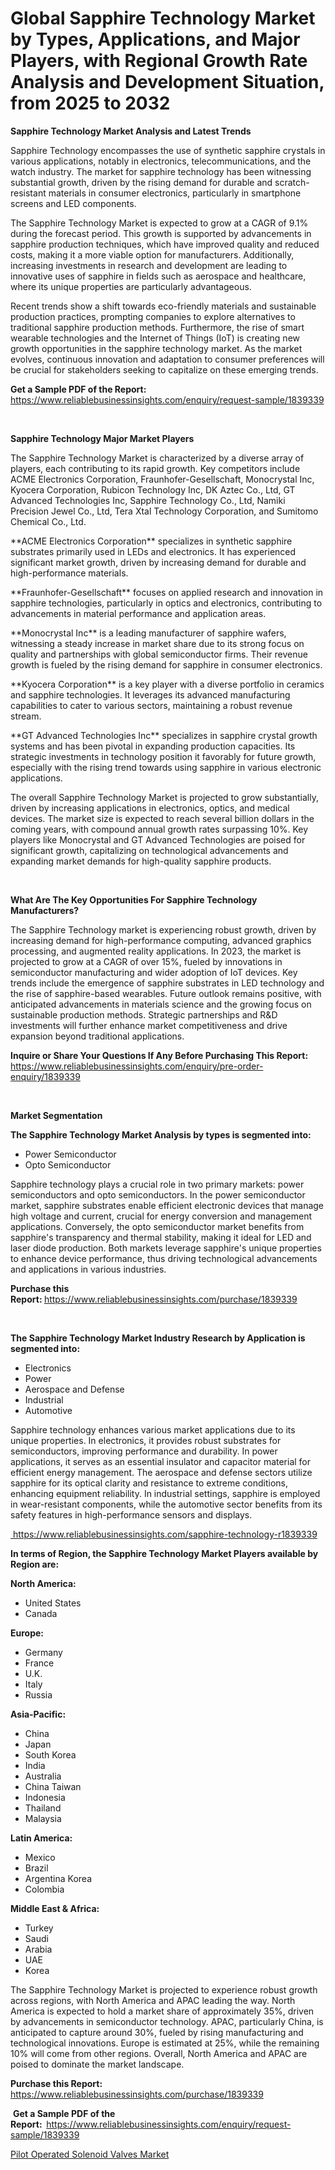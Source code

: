 <p><h1>Global Sapphire Technology Market by Types, Applications, and Major Players, with Regional Growth Rate Analysis and Development Situation, from 2025 to 2032</h1></p><p><strong>Sapphire Technology Market Analysis and Latest Trends</strong></p>
<p><p>Sapphire Technology encompasses the use of synthetic sapphire crystals in various applications, notably in electronics, telecommunications, and the watch industry. The market for sapphire technology has been witnessing substantial growth, driven by the rising demand for durable and scratch-resistant materials in consumer electronics, particularly in smartphone screens and LED components. </p><p>The Sapphire Technology Market is expected to grow at a CAGR of 9.1% during the forecast period. This growth is supported by advancements in sapphire production techniques, which have improved quality and reduced costs, making it a more viable option for manufacturers. Additionally, increasing investments in research and development are leading to innovative uses of sapphire in fields such as aerospace and healthcare, where its unique properties are particularly advantageous.</p><p>Recent trends show a shift towards eco-friendly materials and sustainable production practices, prompting companies to explore alternatives to traditional sapphire production methods. Furthermore, the rise of smart wearable technologies and the Internet of Things (IoT) is creating new growth opportunities in the sapphire technology market. As the market evolves, continuous innovation and adaptation to consumer preferences will be crucial for stakeholders seeking to capitalize on these emerging trends.</p></p>
<p><strong>Get a Sample PDF of the Report:&nbsp;</strong> <a href="https://www.reliablebusinessinsights.com/enquiry/request-sample/1839339?utm_campaign=2238&utm_medium=2&utm_source=Github&utm_content=ia&utm_term=06042025&utm_id=sapphire-technology">https://www.reliablebusinessinsights.com/enquiry/request-sample/1839339</a></p>
<p>&nbsp;</p>
<p><strong>Sapphire Technology Major Market Players</strong></p>
<p><p>The Sapphire Technology Market is characterized by a diverse array of players, each contributing to its rapid growth. Key competitors include ACME Electronics Corporation, Fraunhofer-Gesellschaft, Monocrystal Inc, Kyocera Corporation, Rubicon Technology Inc, DK Aztec Co., Ltd, GT Advanced Technologies Inc, Sapphire Technology Co., Ltd, Namiki Precision Jewel Co., Ltd, Tera Xtal Technology Corporation, and Sumitomo Chemical Co., Ltd.</p><p>**ACME Electronics Corporation** specializes in synthetic sapphire substrates primarily used in LEDs and electronics. It has experienced significant market growth, driven by increasing demand for durable and high-performance materials. </p><p>**Fraunhofer-Gesellschaft** focuses on applied research and innovation in sapphire technologies, particularly in optics and electronics, contributing to advancements in material performance and application areas.</p><p>**Monocrystal Inc** is a leading manufacturer of sapphire wafers, witnessing a steady increase in market share due to its strong focus on quality and partnerships with global semiconductor firms. Their revenue growth is fueled by the rising demand for sapphire in consumer electronics.</p><p>**Kyocera Corporation** is a key player with a diverse portfolio in ceramics and sapphire technologies. It leverages its advanced manufacturing capabilities to cater to various sectors, maintaining a robust revenue stream.</p><p>**GT Advanced Technologies Inc** specializes in sapphire crystal growth systems and has been pivotal in expanding production capacities. Its strategic investments in technology position it favorably for future growth, especially with the rising trend towards using sapphire in various electronic applications.</p><p>The overall Sapphire Technology Market is projected to grow substantially, driven by increasing applications in electronics, optics, and medical devices. The market size is expected to reach several billion dollars in the coming years, with compound annual growth rates surpassing 10%. Key players like Monocrystal and GT Advanced Technologies are poised for significant growth, capitalizing on technological advancements and expanding market demands for high-quality sapphire products.</p></p>
<p>&nbsp;</p>
<p><strong>What Are The Key Opportunities For Sapphire Technology Manufacturers?</strong></p>
<p><p>The Sapphire Technology market is experiencing robust growth, driven by increasing demand for high-performance computing, advanced graphics processing, and augmented reality applications. In 2023, the market is projected to grow at a CAGR of over 15%, fueled by innovations in semiconductor manufacturing and wider adoption of IoT devices. Key trends include the emergence of sapphire substrates in LED technology and the rise of sapphire-based wearables. Future outlook remains positive, with anticipated advancements in materials science and the growing focus on sustainable production methods. Strategic partnerships and R&D investments will further enhance market competitiveness and drive expansion beyond traditional applications.</p></p>
<p><strong>Inquire or Share Your Questions If Any Before Purchasing This Report:</strong> <a href="https://www.reliablebusinessinsights.com/enquiry/pre-order-enquiry/1839339?utm_campaign=2238&utm_medium=2&utm_source=Github&utm_content=ia&utm_term=06042025&utm_id=sapphire-technology">https://www.reliablebusinessinsights.com/enquiry/pre-order-enquiry/1839339</a></p>
<p>&nbsp;</p>
<p><strong>Market Segmentation</strong></p>
<p><strong>The Sapphire Technology Market Analysis by types is segmented into:</strong></p>
<p><ul><li>Power Semiconductor</li><li>Opto Semiconductor</li></ul></p>
<p><p>Sapphire technology plays a crucial role in two primary markets: power semiconductors and opto semiconductors. In the power semiconductor market, sapphire substrates enable efficient electronic devices that manage high voltage and current, crucial for energy conversion and management applications. Conversely, the opto semiconductor market benefits from sapphire's transparency and thermal stability, making it ideal for LED and laser diode production. Both markets leverage sapphire's unique properties to enhance device performance, thus driving technological advancements and applications in various industries.</p></p>
<p><strong>Purchase this Report:&nbsp;</strong><a href="https://www.reliablebusinessinsights.com/purchase/1839339?utm_campaign=2238&utm_medium=2&utm_source=Github&utm_content=ia&utm_term=06042025&utm_id=sapphire-technology">https://www.reliablebusinessinsights.com/purchase/1839339</a></p>
<p>&nbsp;</p>
<p><strong>The Sapphire Technology Market Industry Research by Application is segmented into:</strong></p>
<p><ul><li>Electronics</li><li>Power</li><li>Aerospace and Defense</li><li>Industrial</li><li>Automotive</li></ul></p>
<p><p>Sapphire technology enhances various market applications due to its unique properties. In electronics, it provides robust substrates for semiconductors, improving performance and durability. In power applications, it serves as an essential insulator and capacitor material for efficient energy management. The aerospace and defense sectors utilize sapphire for its optical clarity and resistance to extreme conditions, enhancing equipment reliability. In industrial settings, sapphire is employed in wear-resistant components, while the automotive sector benefits from its safety features in high-performance sensors and displays.</p></p>
<p><a href="https://www.reliablebusinessinsights.com/sapphire-technology-r1839339?utm_campaign=2238&utm_medium=2&utm_source=Github&utm_content=ia&utm_term=06042025&utm_id=sapphire-technology">&nbsp;https://www.reliablebusinessinsights.com/sapphire-technology-r1839339</a></p>
<p><strong>In terms of Region, the Sapphire Technology Market Players available by Region are:</strong></p>
<p>
    <p> <strong> North America: </strong>
        <ul>
            <li>United States</li>
            <li>Canada</li>
        </ul>
        </p> 
    <p> <strong> Europe: </strong>
        <ul>
            <li>Germany</li>
            <li>France</li>
            <li>U.K.</li>
            <li>Italy</li>
            <li>Russia</li>
        </ul>
        </p> 
    <p> <strong> Asia-Pacific: </strong>
        <ul>
            <li>China</li>
            <li>Japan</li>
            <li>South Korea</li>
            <li>India</li>
            <li>Australia</li>
            <li>China Taiwan</li>
            <li>Indonesia</li>
            <li>Thailand</li>
            <li>Malaysia</li>
        </ul>
        </p> 
    <p> <strong> Latin America: </strong>
        <ul>
            <li>Mexico</li>
            <li>Brazil</li>
            <li>Argentina Korea</li>
            <li>Colombia</li>
        </ul>
        </p> 
    <p> <strong> Middle East & Africa: </strong>
        <ul>
            <li>Turkey</li>
            <li>Saudi</li>
            <li>Arabia</li>
            <li>UAE</li>
            <li>Korea</li>
        </ul>
    </p>
    </p>
<p><p>The Sapphire Technology Market is projected to experience robust growth across regions, with North America and APAC leading the way. North America is expected to hold a market share of approximately 35%, driven by advancements in semiconductor technology. APAC, particularly China, is anticipated to capture around 30%, fueled by rising manufacturing and technological innovations. Europe is estimated at 25%, while the remaining 10% will come from other regions. Overall, North America and APAC are poised to dominate the market landscape.</p></p>
<p><strong>Purchase this Report: </strong><a href="https://www.reliablebusinessinsights.com/purchase/1839339?utm_campaign=2238&utm_medium=2&utm_source=Github&utm_content=ia&utm_term=06042025&utm_id=sapphire-technology">https://www.reliablebusinessinsights.com/purchase/1839339</a></p>
<p>&nbsp;<strong>Get a Sample PDF of the Report:&nbsp;&nbsp;</strong><a href="https://www.reliablebusinessinsights.com/enquiry/request-sample/1839339?utm_campaign=2238&utm_medium=2&utm_source=Github&utm_content=ia&utm_term=06042025&utm_id=sapphire-technology">https://www.reliablebusinessinsights.com/enquiry/request-sample/1839339</a></p>
<p><strong></strong></p>
<p><p><a href="https://github.com/hgf64gh/Market-Research-Report-List-2/blob/main/pilot-operated-solenoid-valves-market.md?utm_campaign=2238&utm_medium=2&utm_source=Github&utm_content=ia&utm_term=06042025&utm_id=sapphire-technology">Pilot Operated Solenoid Valves Market</a></p></p>